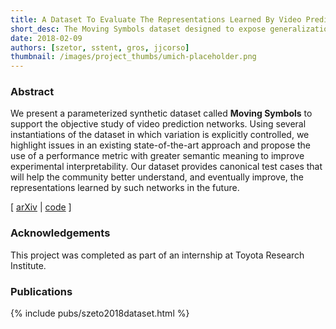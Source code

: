 ```yaml
---
title: A Dataset To Evaluate The Representations Learned By Video Prediction Models (Moving Symbols)
short_desc: The Moving Symbols dataset designed to expose generalization issues with existing video prediction networks.
date: 2018-02-09
authors: [szetor, sstent, gros, jjcorso]
thumbnail: /images/project_thumbs/umich-placeholder.png
---
```


### Abstract

We present a parameterized synthetic dataset called <strong>Moving Symbols</strong> to support the objective study of video prediction networks. Using several instantiations of the dataset in which variation is explicitly controlled, we highlight issues in an existing state-of-the-art approach and propose the use of a performance metric with greater semantic meaning to improve experimental interpretability. Our dataset provides canonical test cases that will help the community better understand, and eventually improve, the representations learned by such networks in the future.

[ [arXiv][arXiv] \| [code][code] ]

[arXiv]: https://arxiv.org/abs/1802.08936
[code]: https://github.com/rszeto/moving-symbols

### Acknowledgements

This project was completed as part of an internship at Toyota Research Institute.

### Publications

{% include pubs/szeto2018dataset.html %}
